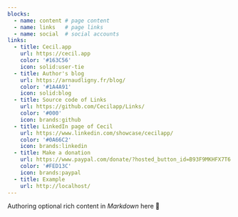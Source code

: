 ```yaml
---
blocks:
  - name: content # page content
  - name: links   # page links
  - name: social  # social accounts
links:
  - title: Cecil.app
    url: https://cecil.app
    color: '#163C56'
    icon: solid:user-tie
  - title: Author's blog
    url: https://arnaudligny.fr/blog/
    color: '#1A4A91'
    icon: solid:blog
  - title: Source code of Links
    url: https://github.com/Cecilapp/Links/
    color: '#000'
    icon: brands:github
  - title: LinkedIn page of Cecil
    url: https://www.linkedin.com/showcase/cecilapp/
    color: '#0A66C2'
    icon: brands:linkedin
  - title: Make a donation
    url: https://www.paypal.com/donate/?hosted_button_id=B93F9MKHFX7T6
    color: '#FED13C'
    icon: brands:paypal
  - title: Example
    url: http://localhost/
---
```

Authoring optional rich content in _Markdown_ here 👋
